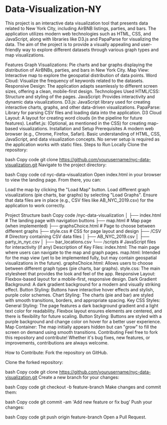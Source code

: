 # Data-Visualization-NY
This project is an interactive data visualization tool that presents data related to New York City, including AirBNB listings, parties, and bars. The application utilizes modern web technologies such as HTML, CSS, and JavaScript, along with libraries like D3.js and PapaParse for visualizing the data. The aim of the project is to provide a visually appealing and user-friendly way to explore different datasets through various graph types and map visualizations.

Features
Graph Visualizations: Pie charts and bar graphs displaying the distribution of AirBNBs, parties, and bars in New York City.
Map View: Interactive map to explore the geospatial distribution of data points.
Word Cloud: Visualize the frequency of keywords related to the datasets.
Responsive Design: The application adapts seamlessly to different screen sizes, offering a clean, mobile-first design.
Technologies Used
HTML/CSS: Structure and styling of the pages.
JavaScript: Provides interactivity and dynamic data visualizations.
D3.js: JavaScript library used for creating interactive charts, graphs, and other data-driven visualizations.
PapaParse: Library for parsing CSV files and loading data into the application.
D3 Cloud Layout: A layout for creating word clouds (in the pipeline for future features).
Leaflet.js: (Optional, as mentioned in the CSS) for creating map-based visualizations.
Installation and Setup
Prerequisites
A modern web browser (e.g., Chrome, Firefox, Safari).
Basic understanding of HTML, CSS, JavaScript, and data visualization concepts.
No server setup is required as the application works with static files.
Steps to Run Locally
Clone the repository:

bash
Copy code
git clone https://github.com/yourusername/nyc-data-visualization.git
Navigate to the project directory:

bash
Copy code
cd nyc-data-visualization
Open index.html in your browser to view the landing page. From there, you can:

Load the map by clicking the "Load Map" button.
Load different graph visualizations (pie charts, bar graphs) by selecting "Load Graphs".
Ensure that data files are in place (e.g., CSV files like AB_NYC_2019.csv) for the application to work correctly.

Project Structure
bash
Copy code
/nyc-data-visualization
│
├── index.html           # The landing page with navigation buttons
├── map.html             # Map page (when implemented)
├── graphsChoice.html    # Page to choose between different graphs
├── style.css            # CSS for page layout and design
├── /CSV                 # Directory containing CSV data files
│   ├── AB_NYC_2019.csv
│   ├── party_in_nyc.csv
│   ├── bar_locations.csv
└── /scripts             # JavaScript files for interactivity (if any)
Description of Key Files:
index.html: The main page where users can navigate to the map and graph pages.
map.html: Intended for the map view (yet to be implemented fully, but may contain geospatial visualizations in the future).
graphsChoice.html: Allows users to choose between different graph types (pie charts, bar graphs).
style.css: The main stylesheet that provides the look and feel of the app.
Responsive Layout: Flexbox-based layout for a mobile-first, responsive design.
Dark Gradient Background: A dark gradient background for a modern and visually striking effect.
Button Styling: Buttons have interactive hover effects and stylish, purple color schemes.
Chart Styling: The charts (pie and bar) are styled with smooth transitions, borders, and appropriate spacing.
Key CSS Styles:
General Styling:
The page features a dark background gradient and a light text color for readability.
Flexbox layout ensures elements are centered, and there is flexibility for future scaling.
Button Styling:
Buttons are styled with a purple background and change color on hover for a better user experience.
Map Container:
The map initially appears hidden but can "grow" to fill the screen on demand using smooth transitions.
Contributing
Feel free to fork this repository and contribute! Whether it's bug fixes, new features, or improvements, contributions are always welcome.

How to Contribute:
Fork the repository on GitHub.

Clone the forked repository:

bash
Copy code
git clone https://github.com/yourusername/nyc-data-visualization.git
Create a new branch for your changes:

bash
Copy code
git checkout -b feature-branch
Make changes and commit them:

bash
Copy code
git commit -am 'Add new feature or fix bug'
Push your changes:

bash
Copy code
git push origin feature-branch
Open a Pull Request.
